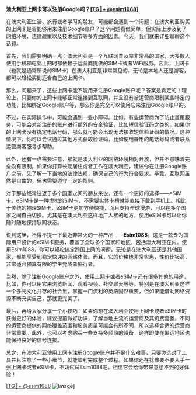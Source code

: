 **澳大利亚上网卡可以注册Google吗？[[TG💪+ @esim1088](https://t.me/s/esim1088)]**

在澳大利亚生活、旅行或者学习的朋友，可能都会遇到一个问题：在澳大利亚购买的上网卡是否能够用来注册Google账户？这个问题看似简单，但实际上涉及到了网络环境、法律政策以及技术细节等多方面的因素。今天，我们就来详细聊聊这个话题。

首先，我们需要明确一点：澳大利亚是一个互联网普及率非常高的国家，大多数人使用手机和电脑上网时都依赖于运营商提供的SIM卡或者WiFi服务。因此，上网卡（也就是通常所说的SIM卡）在澳大利亚是非常常见的。无论是本地人还是游客，都可以轻松买到适合自己的上网卡。

那么，问题来了，这些上网卡能不能用来注册Google账户呢？答案是肯定的！理论上，只要你的上网卡能够正常连接到互联网，并且没有被运营商限制某些特定的功能，比如绑定Google账户等，那么你是完全可以使用它来注册Google账户的。

不过，在实际操作中，可能会遇到一些小障碍。比如，有些运营商为了防止滥用服务，可能会对新注册的账户进行额外的安全验证，比如短信验证码之类的。如果你的上网卡没有绑定电话号码，那么就可能会出现无法接收短信验证码的情况。这种情况下，你可以尝试通过其他方式获取验证码，比如使用备用的电话号码或者联系运营商客服寻求帮助。

此外，还有一点需要注意，那就是澳大利亚的网络环境相对开放，但并不意味着完全没有限制。如果你打算长期居住或者工作在澳大利亚，建议你在注册Google账户之前，先了解一下当地的法律法规，确保自己的行为符合要求。毕竟，互联网虽然是自由的，但也需要遵守一定的规则。

对于那些经常往返于多个国家之间的朋友来说，还有一个更好的选择——eSIM卡。eSIM卡是一种虚拟的SIM卡，不需要实体卡槽就能直接下载到手机上。相比于传统的物理SIM卡，eSIM卡更加方便快捷，而且支持全球漫游，可以在多个国家之间自由切换。尤其是在澳大利亚这样地广人稀的地方，使用eSIM卡可以让你随时随地保持联网状态。

说到这里，不得不提一下最近非常火的一种产品——**Esim1088**。这是一款专为国际用户设计的eSIM卡服务，覆盖了全球多个国家和地区，包括澳大利亚在内。使用Esim1088，你可以轻松搞定跨国上网的问题，无论是在澳大利亚还是其他国家，都能享受到稳定快速的网络体验。而且，它的价格也非常实惠，性价比极高，非常适合预算有限的学生党或者旅行者。

当然，除了注册Google账户之外，使用上网卡或者eSIM卡还有很多其他的用途。比如，你可以用它来浏览新闻、观看视频、社交聊天等等。特别是在澳大利亚这样一个多元文化并存的社会里，掌握一门流利的英语固然重要，但如果能借助网络资源不断充实自己，那就更完美了。

最后，再给大家分享一个小技巧：如果你想在澳大利亚使用上网卡或者eSIM卡时获得更好的体验，建议提前做好功课，了解当地主流的运营商及其资费套餐。不同的运营商提供的网络覆盖范围和服务质量可能会有所不同，所以选择合适的运营商非常重要。此外，也可以考虑购买一些支持多频段的设备，这样即使在偏远地区也能保持良好的信号连接。

总之，在澳大利亚使用上网卡注册Google账户并不是什么难事，只要你选对了工具并且注意了一些小细节，就能顺利完成整个过程。如果你还在犹豫要不要入手一张上网卡或者eSIM卡，不妨试试Esim1088吧，相信它会给你带来意想不到的好体验！

[[TG💪+ @esim1088](https://t.me/s/esim1088) ![Image](https://i.postimg.cc/4NQfJmqS/Snipaste-2025-05-13-00-14-12.png)]